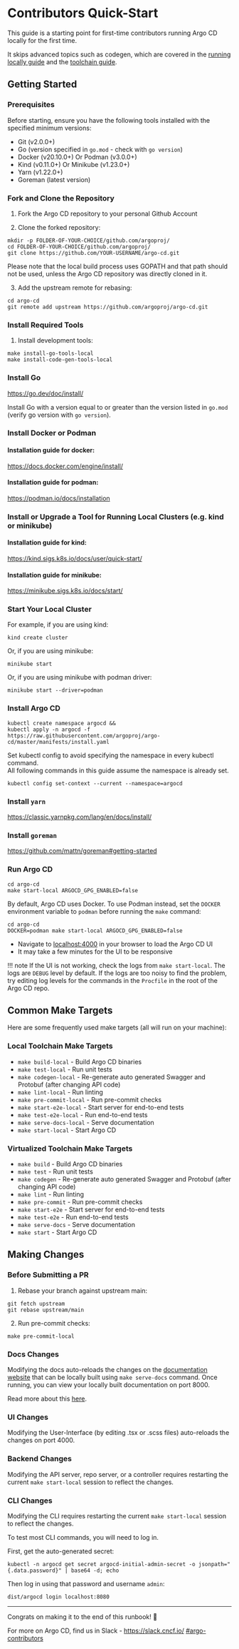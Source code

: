 # Contributors Quick-Start 

This guide is a starting point for first-time contributors running Argo CD locally for the first time.

It skips advanced topics such as codegen, which are covered in the [running locally guide](running-locally.md)
and the [toolchain guide](toolchain-guide.md).

## Getting Started

### Prerequisites

Before starting, ensure you have the following tools installed with the specified minimum versions:

* Git (v2.0.0+)
* Go (version specified in `go.mod` - check with `go version`)
* Docker (v20.10.0+) Or Podman (v3.0.0+)
* Kind (v0.11.0+) Or Minikube (v1.23.0+)
* Yarn (v1.22.0+)
* Goreman (latest version)

### Fork and Clone the Repository

1. Fork the Argo CD repository to your personal Github Account

2. Clone the forked repository:
```shell
mkdir -p FOLDER-OF-YOUR-CHOICE/github.com/argoproj/
cd FOLDER-OF-YOUR-CHOICE/github.com/argoproj/
git clone https://github.com/YOUR-USERNAME/argo-cd.git
```

Please note that the local build process uses GOPATH and that path should not be used, unless the Argo CD repository was directly cloned in it.

3. Add the upstream remote for rebasing:
```shell
cd argo-cd
git remote add upstream https://github.com/argoproj/argo-cd.git
```

### Install Required Tools

1. Install development tools:
```shell
make install-go-tools-local
make install-code-gen-tools-local
```

### Install Go

<https://go.dev/doc/install/>

Install Go with a version equal to or greater than the version listed in `go.mod` (verify go version with `go version`). 


### Install Docker or Podman

#### Installation guide for docker:

<https://docs.docker.com/engine/install/>

#### Installation guide for podman:

<https://podman.io/docs/installation>

### Install or Upgrade a Tool for Running Local Clusters (e.g. kind or minikube)

#### Installation guide for kind:

<https://kind.sigs.k8s.io/docs/user/quick-start/>

#### Installation guide for minikube:

<https://minikube.sigs.k8s.io/docs/start/>

### Start Your Local Cluster

For example, if you are using kind:
```shell
kind create cluster
```

Or, if you are using minikube:

```shell
minikube start
```

Or, if you are using minikube with podman driver:

```shell
minikube start --driver=podman
```

### Install Argo CD

```shell
kubectl create namespace argocd &&
kubectl apply -n argocd -f https://raw.githubusercontent.com/argoproj/argo-cd/master/manifests/install.yaml
```

Set kubectl config to avoid specifying the namespace in every kubectl command.  
All following commands in this guide assume the namespace is already set.

```shell
kubectl config set-context --current --namespace=argocd
```

### Install `yarn`

<https://classic.yarnpkg.com/lang/en/docs/install/>

### Install `goreman`

<https://github.com/mattn/goreman#getting-started>

### Run Argo CD

```shell
cd argo-cd
make start-local ARGOCD_GPG_ENABLED=false
```

By default, Argo CD uses Docker. To use Podman instead, set the `DOCKER` environment variable to `podman` before running the `make` command:

```shell
cd argo-cd
DOCKER=podman make start-local ARGOCD_GPG_ENABLED=false
```

- Navigate to [localhost:4000](http://localhost:4000) in your browser to load the Argo CD UI
- It may take a few minutes for the UI to be responsive

!!! note
    If the UI is not working, check the logs from `make start-local`. The logs are `DEBUG` level by default. If the logs are
    too noisy to find the problem, try editing log levels for the commands in the `Procfile` in the root of the Argo CD repo.

## Common Make Targets

Here are some frequently used make targets (all will run on your machine):

### Local Toolchain Make Targets

* `make build-local` - Build Argo CD binaries
* `make test-local` - Run unit tests
* `make codegen-local` - Re-generate auto generated Swagger and Protobuf (after changing API code)
* `make lint-local` - Run linting
* `make pre-commit-local` - Run pre-commit checks
* `make start-e2e-local` - Start server for end-to-end tests
* `make test-e2e-local` - Run end-to-end tests
* `make serve-docs-local` - Serve documentation
* `make start-local` - Start Argo CD

### Virtualized Toolchain Make Targets

* `make build` - Build Argo CD binaries
* `make test` - Run unit tests
* `make codegen` - Re-generate auto generated Swagger and Protobuf (after changing API code)
* `make lint` - Run linting
* `make pre-commit` - Run pre-commit checks
* `make start-e2e` - Start server for end-to-end tests
* `make test-e2e` - Run end-to-end tests
* `make serve-docs` - Serve documentation
* `make start` - Start Argo CD

## Making Changes

### Before Submitting a PR

1. Rebase your branch against upstream main:
```shell
git fetch upstream
git rebase upstream/main
```

2. Run pre-commit checks:
```shell
make pre-commit-local
```

### Docs Changes

Modifying the docs auto-reloads the changes on the [documentation website](https://argo-cd.readthedocs.io/) that can be locally built using `make serve-docs` command. 
Once running, you can view your locally built documentation on port 8000.

Read more about this [here](https://argo-cd.readthedocs.io/en/latest/developer-guide/docs-site/).

### UI Changes

Modifying the User-Interface (by editing .tsx or .scss files) auto-reloads the changes on port 4000.

### Backend Changes

Modifying the API server, repo server, or a controller requires restarting the current `make start-local` session to reflect the changes.

### CLI Changes

Modifying the CLI requires restarting the current `make start-local` session to reflect the changes.

To test most CLI commands, you will need to log in.

First, get the auto-generated secret:

```shell
kubectl -n argocd get secret argocd-initial-admin-secret -o jsonpath="{.data.password}" | base64 -d; echo
```

Then log in using that password and username `admin`:

```shell
dist/argocd login localhost:8080
```

---
Congrats on making it to the end of this runbook! 🚀

For more on Argo CD, find us in Slack - <https://slack.cncf.io/> [#argo-contributors](https://cloud-native.slack.com/archives/C020XM04CUW)
